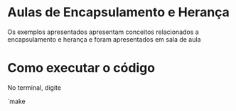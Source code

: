 # Aulas de Encapsulamento e Herança

Os exemplos apresentados apresentam conceitos relacionados a encapsulamento e herança e foram apresentados em sala de aula


# Como executar o código

No terminal, digite

`make
